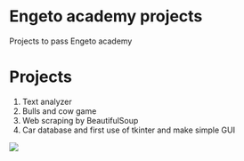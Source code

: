 # Engeto academy projects
Projects to pass Engeto academy

# Projects

1.  Text analyzer
2.  Bulls and cow game
3.  Web scraping by BeautifulSoup
4.  Car database and first use of tkinter and make simple GUI

[
![](https://w7.pngwing.com/pngs/426/941/png-transparent-youtube-logo-youtube-text-trademark-logo.png)](http://www.youtube.com/watch?v=4RKcIy_Ihok)
